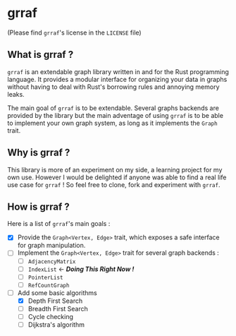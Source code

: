 # grraf

(Please find `grraf`'s license in the `LICENSE` file)

## What is grraf ?

`grraf` is an extendable graph library written in and for the Rust programming language.
It provides a modular interface for organizing your data in graphs without having to
deal with Rust's borrowing rules and annoying memory leaks.


The main goal of `grraf` is to be extendable. Several graphs backends are provided by
the library but the main adventage of using `grraf` is to be able to implement your own
graph system, as long as it implements the `Graph` trait.

## Why is grraf ?

This library is more of an experiment on my side, a learning project for my own use. However
I would be delighted if anyone was able to find a real life use case for `grraf` ! So feel free to clone,
fork and experiment with `grraf`.

## How is grraf ?

Here is a list of `grraf`'s main goals :

- [X] Provide the `Graph<Vertex, Edge>` trait, which exposes a safe interface for graph manipulation.
- [ ] Implement the `Graph<Vertex, Edge>` trait for several graph backends :
    - [ ] `AdjacencyMatrix`
    - [ ] `IndexList` <- ***Doing This Right Now !***
    - [ ] `PointerList`
    - [ ] `RefCountGraph`
- [ ] Add some basic algorithms
    - [X] Depth First Search
    - [ ] Breadth First Search
    - [ ] Cycle checking
    - [ ] Dijkstra's algorithm
